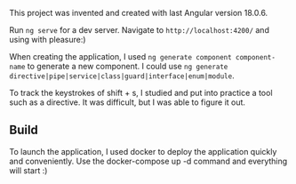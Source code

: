 
This project was invented and created with last Angular version 18.0.6.

Run `ng serve` for a dev server. Navigate to `http://localhost:4200/` and using with pleasure:)

When creating the application, I used  `ng generate component component-name` to generate a new component. I could use `ng generate directive|pipe|service|class|guard|interface|enum|module`.

To track the keystrokes of shift + s, I studied and put into practice a tool such as a directive. It was difficult, but I was able to figure it out.

## Build

To launch the application, I used docker to deploy the application quickly and conveniently. Use the docker-compose up -d command and everything will start :)